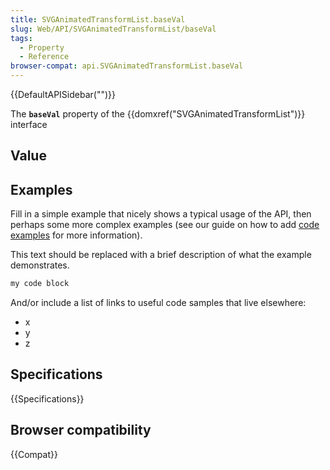 ```yaml
---
title: SVGAnimatedTransformList.baseVal
slug: Web/API/SVGAnimatedTransformList/baseVal
tags:
  - Property
  - Reference
browser-compat: api.SVGAnimatedTransformList.baseVal
---
```

{{DefaultAPISidebar("")}}

The **`baseVal`** property of the {{domxref("SVGAnimatedTransformList")}} interface 

## Value



## Examples

Fill in a simple example that nicely shows a typical usage of the API, then perhaps some more complex examples (see our guide on how to add [code examples](/en-US/docs/MDN/Contribute/Structures/Code_examples) for more information).

This text should be replaced with a brief description of what the example demonstrates.

```js
my code block
```

And/or include a list of links to useful code samples that live elsewhere:

*   x
*   y
*   z

## Specifications

{{Specifications}}

## Browser compatibility

{{Compat}}


